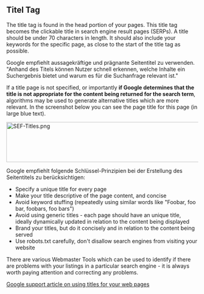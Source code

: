 <!-- Filename: Using_The_Title_Tag / Display title: Den Titel-Tag verwenden -->

## Titel Tag

The title tag is found in the head portion of your pages. This title tag
becomes the clickable title in search engine result pages (SERPs). A
title should be under 70 characters in length. It should also include
your keywords for the specific page, as close to the start of the title
tag as possible.

Google empfiehlt aussagekräftige und prägnante Seitentitel zu verwenden.
"Anhand des Titels können Nutzer schnell erkennen, welche Inhalte ein
Suchergebnis bietet und warum es für die Suchanfrage relevant ist."

If a title page is not specified, or importantly **if Google determines
that the title is not appropriate for the content being returned for the
search term**, algorithms may be used to generate alternative titles
which are more relevant. In the screenshot below you can see the page
title for this page (in large blue text).

<img src="https://docs.joomla.org/images/5/58/SEF-Titles.png"
decoding="async" data-file-width="532" data-file-height="105"
width="532" height="105" alt="SEF-Titles.png" />

Google empfiehlt folgende Schlüssel-Prinzipien bei der Erstellung des
Seitentitels zu berücksichtigen:

- Specify a unique title for every page
- Make your title descriptive of the page content, and concise
- Avoid keyword stuffing (repeatedly using similar words like "Foobar,
  foo bar, foobars, foo bars")
- Avoid using generic titles - each page should have an unique title,
  ideally dynamically updated in relation to the content being displayed
- Brand your titles, but do it concisely and in relation to the content
  being served
- Use
  robots.txt
  carefully, don't disallow search engines from visiting your website

There are various Webmaster Tools which can be used to identify if there
are problems with your listings in a particular search engine - it is
always worth paying attention and correcting any problems.

<a
href="http://support.google.com/webmasters/bin/answer.py?hl=en&amp;answer=35624"
class="external text" target="_blank"
rel="nofollow noreferrer noopener">Google support article on using
titles for your web pages</a>
